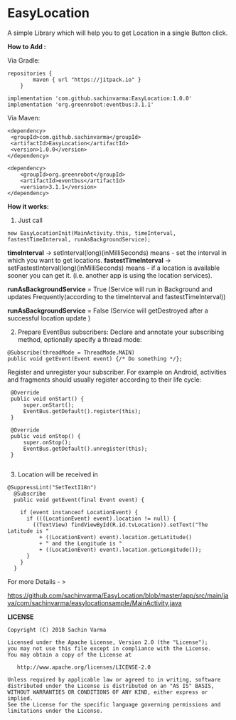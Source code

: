# EasyLocation
A simple Library which will help you to get Location in a single Button click.

**How to Add :**

Via Gradle:

```
repositories {
        maven { url "https://jitpack.io" }
    }
```
```
implementation 'com.github.sachinvarma:EasyLocation:1.0.0'
implementation 'org.greenrobot:eventbus:3.1.1'
```

Via Maven:

```
<dependency>
 <groupId>com.github.sachinvarma</groupId>
 <artifactId>EasyLocation</artifactId>
 <version>1.0.0</version>
</dependency> 

<dependency>
    <groupId>org.greenrobot</groupId>
    <artifactId>eventbus</artifactId>
    <version>3.1.1</version>
</dependency>

```


**How it works:**

1) Just call

 ```new EasyLocationInit(MainActivity.this, timeInterval, fastestTimeInterval, runAsBackgroundService);```
 
 
**timeInterval** -> setInterval(long)(inMilliSeconds) means - set the interval in which you want to get locations.
**fastestTimeInterval** -> setFastestInterval(long)(inMilliSeconds) means - if a location is available sooner you can get it.
(i.e. another app is using the location services).

**runAsBackgroundService** = True (Service will run in Background and updates Frequently(according to the timeInterval and fastestTimeInterval))

**runAsBackgroundService** = False (Service will getDestroyed after a successful location update )

2) Prepare EventBus subscribers: Declare and annotate your subscribing method, optionally specify a thread mode:

```
@Subscribe(threadMode = ThreadMode.MAIN)  
public void getEvent(Event event) {/* Do something */};
```

Register and unregister your subscriber. For example on Android, activities and fragments should usually register according to their life cycle:

```
 @Override
 public void onStart() {
     super.onStart();
     EventBus.getDefault().register(this);
 }

 @Override
 public void onStop() {
     super.onStop();
     EventBus.getDefault().unregister(this);
 }
 
 ```

3) Location will be received in

```
@SuppressLint("SetTextI18n")
  @Subscribe
  public void getEvent(final Event event) {

    if (event instanceof LocationEvent) {
      if (((LocationEvent) event).location != null) {
        ((TextView) findViewById(R.id.tvLocation)).setText("The Latitude is "
          + ((LocationEvent) event).location.getLatitude()
          + " and the Longitude is "
          + ((LocationEvent) event).location.getLongitude());
      }
    }
  }
```

For more Details - > 

https://github.com/sachinvarma/EasyLocation/blob/master/app/src/main/java/com/sachinvarma/easylocationsample/MainActivity.java

**LICENSE**
```
Copyright (C) 2018 Sachin Varma

Licensed under the Apache License, Version 2.0 (the "License");
you may not use this file except in compliance with the License.
You may obtain a copy of the License at

   http://www.apache.org/licenses/LICENSE-2.0

Unless required by applicable law or agreed to in writing, software
distributed under the License is distributed on an "AS IS" BASIS,
WITHOUT WARRANTIES OR CONDITIONS OF ANY KIND, either express or implied.
See the License for the specific language governing permissions and
limitations under the License.

```
 




